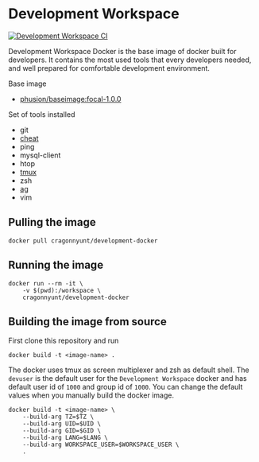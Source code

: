 # Development Workspace

[![Development Workspace CI](https://github.com/cragonnyunt/development-workspace/actions/workflows/main.yml/badge.svg?branch=main)](https://github.com/cragonnyunt/development-workspace/actions/workflows/main.yml)

Development Workspace Docker is the base image of docker built for developers. It contains the most used tools that every developers needed, and well prepared for comfortable development environment.

Base image
- [phusion/baseimage:focal-1.0.0](https://hub.docker.com/r/phusion/baseimage)

Set of tools installed
- git
- [cheat](https://github.com/cheat/cheat)
- ping
- mysql-client
- htop
- [tmux](https://github.com/tmux/tmux)
- zsh
- [ag](https://github.com/ggreer/the_silver_searcher)
- vim

## Pulling the image

```
docker pull cragonnyunt/development-docker
```

## Running the image

```
docker run --rm -it \
    -v $(pwd):/workspace \
    cragonnyunt/development-docker
```

## Building the image from source

First clone this repository and run
```
docker build -t <image-name> .
```

The docker uses tmux as screen multiplexer and zsh as default shell. The `devuser` is the default user for the `Development Workspace` docker and has default user id of `1000` and group id of `1000`. You can change the default values when you manually build the docker image.

```
docker build -t <image-name> \
    --build-arg TZ=$TZ \
    --build-arg UID=$UID \
    --build-arg GID=$GID \
    --build-arg LANG=$LANG \
    --build-arg WORKSPACE_USER=$WORKSPACE_USER \
    .
```
